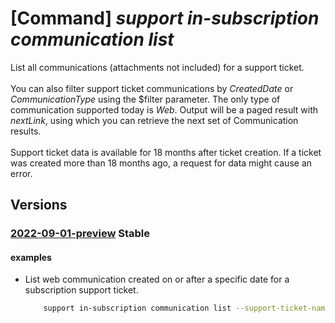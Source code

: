# [Command] _support in-subscription communication list_

List all communications (attachments not included) for a support ticket. <br/></br> You can also filter support ticket communications by _CreatedDate_ or _CommunicationType_ using the $filter parameter. The only type of communication supported today is _Web_. Output will be a paged result with _nextLink_, using which you can retrieve the next set of Communication results. <br/><br/>Support ticket data is available for 18 months after ticket creation. If a ticket was created more than 18 months ago, a request for data might cause an error.

## Versions

### [2022-09-01-preview](/Resources/mgmt-plane/L3N1YnNjcmlwdGlvbnMve30vcHJvdmlkZXJzL21pY3Jvc29mdC5zdXBwb3J0L3N1cHBvcnR0aWNrZXRzL3t9L2NvbW11bmljYXRpb25z/2022-09-01-preview.xml) **Stable**

<!-- mgmt-plane /subscriptions/{}/providers/microsoft.support/supporttickets/{}/communications 2022-09-01-preview -->

#### examples

- List web communication created on or after a specific date for a subscription support ticket.
    ```bash
        support in-subscription communication list --support-ticket-name "TestTicketName" --filter "CreatedDate ge 2024-01-01"
    ```
